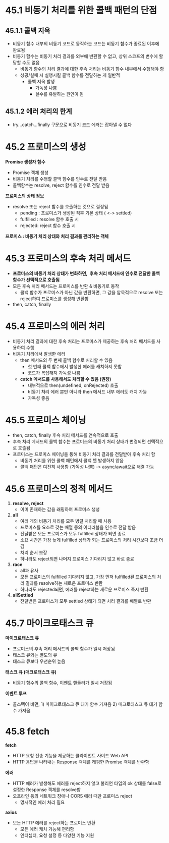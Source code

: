 # 45.1 비동기 처리를 위한 콜백 패턴의 단점

## **45.1.1 콜백 지옥**

- 비동기 함수 내부의 비동기 코드로 동작하는 코드는 비동기 함수가 종료된 이후에 완료됨
- 비동기 함수는 비동기 처리 결과를 외부에 반환할 수 없고, 상위 스코프의 변수에 할당할 수도 없음
  - 비동기 함수의 처리 결과에 대한 후속 처리는 비동기 함수 내부에서 수행해야 함
  - 성공/실패 시 실행시킬 콜백 함수를 전달하는 게 일반적
    - 콜백 지옥 발생
      - 가독성 나쁨
      - 실수를 유발하는 원인이 됨

## **45.1.2 에러 처리의 한계**

- try...catch...finally 구문으로 비동기 코드 에러는 잡아낼 수 없다

# 45.2 프로미스의 생성

**Promise 생성자 함수**

- Promise 객체 생성
- 비동기 처리를 수행할 콜백 함수를 인수로 전달 받음
- 콜백함수는 resolve, reject 함수를 인수로 전달 받음

**프로미스의 상태 정보**

- resolve 또는 reject 함수를 호출하는 것으로 결정됨
  - pending : 프로미스가 생성된 직후 기본 상태 ( <-> settled)
  - fulfilled : resolve 함수 호출 시
  - rejected: reject 함수 호출 시

**프로미스 : 비동기 처리 상태와 처리 결과를 관리하는 객체**

# 45.3 프로미스의 후속 처리 메서드

- **프로미스의 비동기 처리 상태가 변화하면,  후속 처리 메서드에 인수로 전달한 콜백 함수가 선택적으로 호출됨**
- 모든 후속 처리 메서드는 프로미스를 반환 & 비동기로 동작
  - 콜백 함수가 프로미스가 아닌 값을 반환하면, 그 값을 암묵적으로 resolve 또는 reject하여 프로미스를 생성해 반환함
- then, catch, finally

# 45.4 프로미스의 에러 처리

- 비동기 처리 결과에 대한 후속 처리는 프로미스가 제공하는 후속 처리 메서드를 사용하여 수행
- 비동기 처리에서 발생한 에러
  - then 메서드의 두 번째 콜백 함수로 처리할 수 있음
    - 첫 번째 콜백 함수에서 발생한 에러를 캐치하지 못함
    - 코드가 복잡해져 가독성 나쁨
  - **catch 메서드를 사용해서도 처리할 수 있음 (권장)**
    - 내부적으로 then(undefined, onRejected) 호출
    - 비동기 처리 에러 뿐만 아니라 then 메서드 내부 에러도 캐치 가능
    - 가독성 좋음

# 45.5 프로미스 체이닝

- then, catch, finally 후속 처리 메서드를 연속적으로 호출
- 후속 처리 메서드의 콜백 함수는 프로미스의 비동기 처리 상태가 변경되면 선택적으로 호출됨
- 프로미스는 프로미스 체이닝을 통해 비동기 처리 결과를 전달받아 후속 처리 함
  - 비동기 처리를 위한 콜백 패턴에서 콜백 헬 발생하지 않음
  - 콜백 패턴은 여전히 사용함 (가독성 나쁨) -> async/await으로 해결 가능

# 45.6 프로미스의 정적 메서드

1. **resolve, reject**
   - 이미 존재하는 값을 래핑하여 프로미스 생성
2. **all**
   - 여러 개의 비동기 처리를 모두 병렬 처리할 때 사용
   - 프로미스를 요소로 갖는 배열 등의 이터러블을 인수로 전달 받음
   - 전달받은 모든 프로미스가 모두 fulfilled 상태가 되면 종료
   - 소요 시간은 가장 늦게 fulfilled 상태가 되는 프로미스의 처리 시간보다 조금 더 김
   - 처리 순서 보장
   - 하나라도 reject되면 나머지 프로미스 기다리지 않고 바로 종료
3. **race**
   - all과 유사
   - 모든 프로미스의 fulfilled 기다리지 않고, 가장 먼저 fulfilled된 프로미스의 처리 결과를 resolve하는 새로운 프로미스 반환
   - 하나라도 rejected되면, 에러를 reject하는 새로운 프로미스 즉시 반환
4. **allSettled**
   - 전달받은 프로미스가 모두 settled 상태가 되면 처리 결과를 배열로 반환

# 45.7 마이크로태스크 큐

**마이크로태스크 큐**

- 프로미스의 후속 처리 메서드의 콜백 함수가 일시 저장됨
- 태스크 큐와는 별도의 큐
- 태스크 큐보다 우선순위 높음

**태스크 큐 (매크로태스크 큐)**

- 비동기 함수의 콜백 함수, 이벤트 핸들러가 일시 저장됨

**이벤트 루프**

- 콜스택이 비면, 1) 마이크로태스크 큐 대기 함수 가져옴 2) 매크로태스크 큐 대기 함수 가져옴

# 45.8 fetch

**fetch**

- HTTP 요청 전송 기능을 제공하는 클라이언트 사이드 Web API
- HTTP 응답을 나타내는 Response 객체를 래핑한 Promise 객체를 반환함

**에러**

- HTTP 에러가 발생해도 에러를 reject하지 않고 불리언 타입의 ok 상태를 false로 설정한 Response 객체를 resolve함
- 오프라인 등의 네트워크 장애나 CORS 에러 때만 프로미스 reject
  - 명시적인 에러 처리 필요

**axios**

- 모든 HTTP 에러를 reject하는 프로미스 반환
  - 모든 에러 캐치 가능해 편리함
  - 인터셉터, 요청 설정 등 다양한 기능 지원
